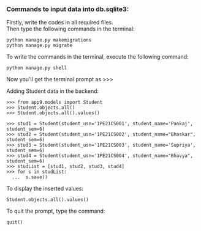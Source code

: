 ### Commands to input data into db.sqlite3:
Firstly, write the codes in all required files.
<br />
Then type the following commands in the terminal:
```
python manage.py makemigrations
python manage.py migrate
```
To write the commands in the terminal, execute the following command:
```
python manage.py shell
```

Now you'll get the terminal prompt as >>>
<br/>

Adding Student data in the backend:
```
>>> from app9.models import Student
>>> Student.objects.all()
>>> Student.objects.all().values()

>>> stud1 = Student(student_usn='1PE21CS001', student_name='Pankaj', student_sem=6)
>>> stud2 = Student(student_usn='1PE21CS002', student_name="Bhaskar", student_sem=6)
>>> stud3 = Student(student_usn='1PE21CS003', student_name='Supriya', student_sem=6)
>>> stud4 = Student(student_usn='1PE21CS004', student_name="Bhavya", student_sem=6)
>>> studList = [stud1, stud2, stud3, stud4]
>>> for s in studList:
  ...  s.save()
```

To display the inserted values:
```
Student.objects.all().values()
```

To quit the prompt, type the command:
```
quit()
```
